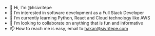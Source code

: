 - 👋 Hi, I’m @hsivritepe
- 👀 I’m interested in software development as a Full Stack Developer
- 🌱 I’m currently learning Python, React and Cloud technology like AWS
- 💞️ I’m looking to collaborate on anything that is fun and informative
- 📫 How to reach me is easy, email to hakan@sivritepe.com

<!---
hsivritepe/hsivritepe is a ✨ special ✨ repository because its `README.md` (this file) appears on your GitHub profile.
You can click the Preview link to take a look at your changes.
--->
